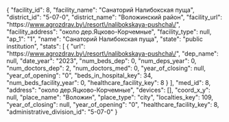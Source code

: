 {
    "facility_id": 8,
    "facility_name": "Санаторий Налибокская пуща",
    "district_id": "5-07-0",
    "district_name": "Воложинский район",
    "facility_url": "https:\/\/www.agrozdrav.by\/resort\/nalibokskaya-pushcha\/",
    "facility_address": "около дер.Яцково-Корчемные",
    "facility_type": null,
    "ap_1": "1",
    "name": "Санаторий Налибокская пуща",
    "state": "public institution",
    "stats": [
        {
            "url": "https:\/\/www.agrozdrav.by\/resort\/nalibokskaya-pushcha\/",
            "dep_name": null,
            "date_year": "2023",
            "num_beds_dep": 0,
            "num_deps_year": 0,
            "num_doctors_dep": 2,
            "num_doctors_med": 0,
            "year_of_closing": null,
            "year_of_opening": "0",
            "beds_in_hospital_key": 34,
            "num_beds_facility_year": 0,
            "healthcare_facility_key": 8
        }
    ],
    "med_id": 8,
    "address": "около дер.Яцково-Корчемные",
    "devices": [],
    "coord_x_y": null,
    "place_name": "Воложин",
    "place_type": "city",
    "localties_key": 109,
    "year_of_closing": null,
    "year_of_opening": "0",
    "healthcare_facility_key": 8,
    "administrative_division_id": "5-07-0"
}